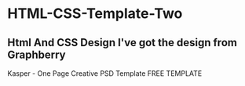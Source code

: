# HTML-CSS-Template-Two
Html And CSS Design
I've got the design from Graphberry 
-----------------------------------------
Kasper - One Page Creative PSD Template
FREE TEMPLATE
